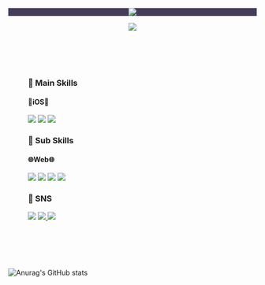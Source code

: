 <header>
  <div align="center" style="background-color: #453C59">
    <img src="https://capsule-render.vercel.app/api?type=transparent&color=0:453C59,30:C79BF2,100:2C3140&fontColor=B0BAD9&height=300&section=header&text=Bucky's%20Github!&fontAlign=50&fontAlign=70&fontSize=90&desc=Welcome%20to%20my%20GitHub&descSize=30&descAlign=70&descAlignY=70&textBg=true" />
  </div>
  
  [![ ](https://hits.seeyoufarm.com/api/count/incr/badge.svg?url=https%3A%2F%2Fgithub.com%2FBucky5683%2Fhit-counter&count_bg=%23D9D59A&title_bg=%23143959&icon=pinboard.svg&icon_color=%23F2F2F2&title=hits&edge_flat=false)](https://hits.seeyoufarm.com/)
</header>
<div>
  <br/>
  <figure class="thrid">
  <div>
    <h3>📌 Main Skills</h3>
    <h4>
      🍎iOS🍎
    </h4>
    <p>
      <img src="https://img.shields.io/badge/Swift-F05138?style=flat-square&logo=Swift&logoColor=white"/>
      <img src="https://img.shields.io/badge/SwiftUI-056CF2?style=flat-square&logo=Swift&logoColor=white"/>
      <img src="https://img.shields.io/badge/UIKit-05AFF2?style=flat-square&logo=Swift&logoColor=white"/>
    </p>
  </div>
  <div>
    <h3>📌 Sub Skills</h3>
    <h4>
      🌐Web🌐
    </h4>
    <p>
      <img src="https://img.shields.io/badge/CSS3-1572B6?style=flat-square&logo=css3&logoColor=white"/>
      <img src="https://img.shields.io/badge/HTML5-E34F26?style=flat-square&logo=html5&logoColor=white"/>
      <img src="https://img.shields.io/badge/JavaScript-F7DF1E?style=flat-square&logo=javascript&logoColor=black"/>
      <img src="https://img.shields.io/badge/Vue.js-4FC08D?style=flat-square&logo=vue.js&logoColor=white">
    </p>
  </div>
  <div>
    <h3>💬 SNS</h3>
    <p>
      <img src="https://img.shields.io/badge/bucky5683@gmail.com-EA4335?style=flat-square&logo=Gmail&logoColor=white"/>
      <a href="https://www.instagram.com/sy8_546/">
        <img src="https://img.shields.io/badge/Instagram-DD2A7B?style=flat-square&logo=Instagram&logoColor=white"/>
      </a>
      <a href="https://sy5683.tistory.com/"><img src="https://img.shields.io/badge/Tistory-000000?style=flat-square&logo=Tistory&logoColor=white"/></a>
    </p>
  </div>
  </figure>
  <br/>
  <br/>
  <br/>
  <br/>
  <!--![Top Langs](https://github-readme-stats.vercel.app/api/top-langs/?username=Bucky5683&layout=donut)-->
</div>
<footer>
  
  ![Anurag's GitHub stats](https://github-readme-stats.vercel.app/api?username=Bucky5683&show_icons=true&theme=material-palenight)
</footer>
